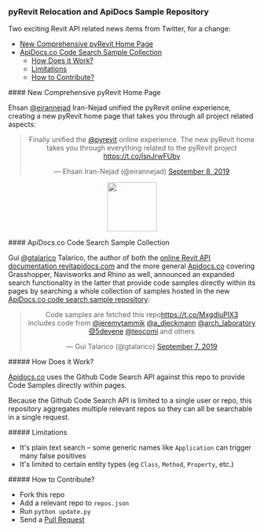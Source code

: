 <head>
<meta http-equiv="Content-Type" content="text/html; charset=utf-8">
<link rel="stylesheet" type="text/css" href="bc.css">
<script src="https://cdn.rawgit.com/google/code-prettify/master/loader/run_prettify.js" type="text/javascript"></script>
</head>

<!---

- Ehsan Iran-Nejad
@eirannejad Finally unified the @pyrevit online experience. The new pyRevit home takes you through everything related to the pyRevit project
@pyrevit I have a new home: http://wiki.pyrevitlabs.io
<blockquote class="twitter-tweet"><p lang="en" dir="ltr">Finally unified the <a href="https://twitter.com/pyrevit?ref_src=twsrc%5Etfw">@pyrevit</a> online experience. The new pyRevit home takes you through everything related to the pyRevit project <a href="https://t.co/lsnJrwFUbv">https://t.co/lsnJrwFUbv</a></p>&mdash; Ehsan Iran-Nejad (@eirannejad) <a href="https://twitter.com/eirannejad/status/1170576981538172928?ref_src=twsrc%5Etfw">September 8, 2019</a></blockquote> <script async src="https://platform.twitter.com/widgets.js" charset="utf-8"></script>


twitter:

 in the #RevitAPI @AutodeskForge @AutodeskRevit #bim #DynamoBim #ForgeDevCon 

&ndash; 
...

linkedin:


#bim #DynamoBim #ForgeDevCon #Revit #API #IFC #SDK #AI #VisualStudio #Autodesk #AEC #adsk

the [Revit API discussion forum](http://forums.autodesk.com/t5/revit-api-forum/bd-p/160) thread

<p style="font-size: 80%; font-style:italic"></p>

-->

### pyRevit Relocation and ApiDocs Sample Repository

Two exciting Revit API related news items from Twitter, for a change:

- [New Comprehensive pyRevit Home Page](#2)
- [ApiDocs.co Code Search Sample Collection](#3)
    - [How Does it Work?](#3.1)
    - [Limitations](#3.2)
    - [How to Contribute?](#3.3)

####<a name="2"></a> New Comprehensive pyRevit Home Page

Ehsan [@eirannejad]() Iran-Nejad unified the pyRevit online experience, creating a new pyRevit home page that takes you through all project related aspects:

<center>
<blockquote class="twitter-tweet"><p lang="en" dir="ltr">Finally unified the <a href="https://twitter.com/pyrevit?ref_src=twsrc%5Etfw">@pyrevit</a> online experience. The new pyRevit home takes you through everything related to the pyRevit project <a href="https://t.co/lsnJrwFUbv">https://t.co/lsnJrwFUbv</a></p>&mdash; Ehsan Iran-Nejad (@eirannejad) <a href="https://twitter.com/eirannejad/status/1170576981538172928?ref_src=twsrc%5Etfw">September 8, 2019</a></blockquote> <script async src="https://platform.twitter.com/widgets.js" charset="utf-8"></script>
</center>


<center>
<img src="img/.png" alt="" width="100">
</center>



####<a name="3"></a> ApiDocs.co Code Search Sample Collection

Gui [@gtalarico](https://twitter.com/gtalarico) Talarico, the author of both 
the [online Revit API documentation revitapidocs.com](https://www.revitapidocs.com) and the more
general [Apidocs.co](https://apidocs.co) covering Grasshopper, Navisworks and Rhino as well,
announced an expanded search functionality in the latter that provide code samples directly within its pages by searching a whole collection of samples hosted in the new [ApiDocs.co code search sample repository](https://github.com/gtalarico/apidocs.samples):
  
<center>
<blockquote class="twitter-tweet"><p lang="en" dir="ltr">Code samples are fetched this repo<a href="https://t.co/MxgdIuPlX3">https://t.co/MxgdIuPlX3</a><br>includes code from <a href="https://twitter.com/jeremytammik?ref_src=twsrc%5Etfw">@jeremytammik</a> <a href="https://twitter.com/a_dieckmann?ref_src=twsrc%5Etfw">@a_dieckmann</a> <a href="https://twitter.com/arch_laboratory?ref_src=twsrc%5Etfw">@arch_laboratory</a> <a href="https://twitter.com/5devene?ref_src=twsrc%5Etfw">@5devene</a> <a href="https://twitter.com/teocomi?ref_src=twsrc%5Etfw">@teocomi</a> and others</p>&mdash; Gui Talarico (@gtalarico) <a href="https://twitter.com/gtalarico/status/1170473246275145729?ref_src=twsrc%5Etfw">September 7, 2019</a></blockquote> <script async src="https://platform.twitter.com/widgets.js" charset="utf-8"></script>
</center>

#####<a name="3.1"></a> How Does it Work?

[Apidocs.co](https://apidocs.co) uses the Github Code Search API against this repo to provide Code Samples directly within pages.

Because the Github Code Search API is limited to a single user or repo, this repository aggregates multiple relevant repos so they can all be searchable in a single request.

#####<a name="3.2"></a> Limitations

- It's plain text search &ndash; some generic names like `Application` can trigger many false positives
- It's limited to certain entity types (eg `Class`, `Method`, `Property`, etc.)

#####<a name="3.3"></a> How to Contribute?

- Fork this repo
- Add a relevant repo to `repos.json`
- Run `python update.py`
- Send a [Pull Request](https://github.com/gtalarico/apidocs.samples/pulls)

